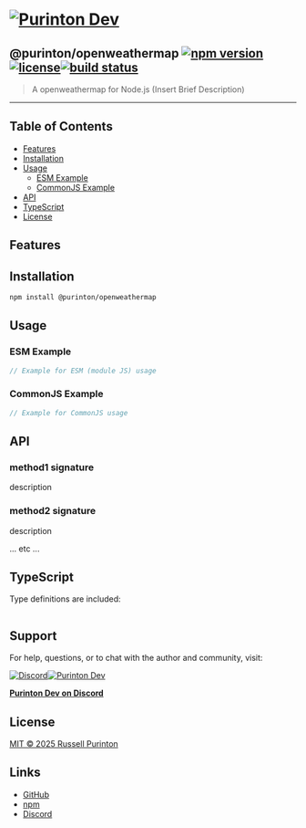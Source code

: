 # [![Purinton Dev](https://purinton.us/logos/brand.png)](https://discord.gg/QSBxQnX7PF)

## @purinton/openweathermap [![npm version](https://img.shields.io/npm/v/@purinton/openweathermap.svg)](https://www.npmjs.com/package/@purinton/openweathermap)[![license](https://img.shields.io/github/license/purinton/openweathermap.svg)](LICENSE)[![build status](https://github.com/purinton/openweathermap/actions/workflows/nodejs.yml/badge.svg)](https://github.com/purinton/openweathermap/actions)

> A openweathermap for Node.js (Insert Brief Description)

---

## Table of Contents

- [Features](#features)
- [Installation](#installation)
- [Usage](#usage)
  - [ESM Example](#esm-example)
  - [CommonJS Example](#commonjs-example)
- [API](#api)
- [TypeScript](#typescript)
- [License](#license)

## Features

## Installation

```bash
npm install @purinton/openweathermap
```

## Usage

### ESM Example

```js
// Example for ESM (module JS) usage

```

### CommonJS Example

```js
// Example for CommonJS usage

```

## API

### method1 signature

description

### method2 signature

description

... etc ...

## TypeScript

Type definitions are included:

```ts

```

## Support

For help, questions, or to chat with the author and community, visit:

[![Discord](https://purinton.us/logos/discord_96.png)](https://discord.gg/QSBxQnX7PF)[![Purinton Dev](https://purinton.us/logos/purinton_96.png)](https://discord.gg/QSBxQnX7PF)

**[Purinton Dev on Discord](https://discord.gg/QSBxQnX7PF)**

## License

[MIT © 2025 Russell Purinton](LICENSE)

## Links

- [GitHub](https://github.com/purinton/openweathermap)
- [npm](https://www.npmjs.com/package/@purinton/openweathermap)
- [Discord](https://discord.gg/QSBxQnX7PF)
